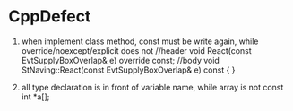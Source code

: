# CppDefect

1. when implement class method, const must be write again, while override/noexcept/explicit does not
   //header
   void React(const EvtSupplyBoxOverlap& e) override const;
   //body
   void StNaving::React(const EvtSupplyBoxOverlap& e) const
   {
   }

2. all type declaration is in front of variable name, while array is not
   const int *a[];
